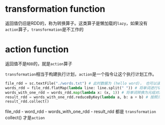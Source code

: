 
# transformation function
返回值仍旧是RDD的，称为转换算子。这类算子是懒加载的`lazy`，如果没有`action`算子，`transformation`是不工作的


# action function
返回值不是`RDD`的，就是`action`算子

`transformation`相当于构建执行计划，`action`是一个指令让这个执行计划工作。


```python
file_rdd = sc.textFile("./words.txt") # 此时数据为 (hello word)， 也可以读取 "hdfs://node1:8020/input/words.txt"
words_rdd = file_rdd.flatMap(lambda line: line.split(" ")) # 将单词进行切割, (hello) (word)
words_with_one_rdd = words_rdd.map(lambda x: (x, 1)) # 将单词转换为元组对象, (hello,1) (word,1)
result_rdd = words_with_one_rdd.reduceByKey(lambda a, b: a + b) # 按照元组第一个元素分组，并相加(hello,4)
result_rdd.collect()
```

file_rdd - word_rdd - words_with_one_rdd - result_rdd 都是 `transformation`
collect() 才是`action`